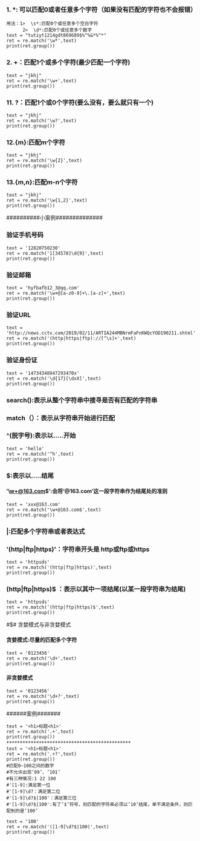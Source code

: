 ### 1. *: 可以匹配0或者任意多个字符（如果没有匹配的字符也不会报错）
```
用法：1>  \s*:匹配0个或任意多个空白字符
      2>  \d*:匹配0个或任意多个数字
text = "tutiyt1214gdt869689$%^%&*%^*"
ret = re.match('\w*',text)
print(ret.group())
```
### 2. +：匹配1个或多个字符(最少匹配一个字符)
```
text = "jkhj"
ret = re.match('\w+',text)
print(ret.group())
```
### 11. ?：匹配1个或0个字符(要么没有，要么就只有一个)
```
text = "jkhj"
ret = re.match('\w?',text)
print(ret.group())
```
### 12.{m}:匹配m个字符
```
text = "jkhj"
ret = re.match('\w{2}',text)
print(ret.group())
```
### 13.{m,n}:匹配m-n个字符
```
text = "jkhj"
ret = re.match('\w{1,2}',text)
print(ret.group())
```

##########小案例##############

### 验证手机号码
```
text = '12820750230'
ret = re.match('1[34578]\d{9}',text)
print(ret.group())
```
### 验证邮箱
```
text = 'hyfbafb12_3@qq.com'
ret = re.match('\w+@[a-z0-9]+\.[a-z]+',text)
print(ret.group())
```
### 验证URL
```
text = 'http://news.cctv.com/2019/02/11/ARTIA244MBNrmFaFnKWQcYOD190211.shtml'
ret = re.match('(http|https|ftp)://[^\s]+',text)
print(ret.group())
```
### 验证身份证
```
text = '14734348947293470x'
ret = re.match('\d{17}[\dxX]',text)
print(ret.group())
```
### search():表示从整个字符串中搜寻是否有匹配的字符串
### match（）：表示从字符串开始进行匹配

### ^(脱字号):表示以.....开始
```
text = 'hello'
ret = re.match('^h',text)
print(ret.group())
```

### $:表示以.....结尾
####  '\w+@163.com$':会将‘@163.com’这一段字符串作为结尾处的准则
```
text = 'xxx@163.com'
ret = re.match('\w+@163.com$',text)
print(ret.group())
```
### |:匹配多个字符串或者表达式
### '(http|ftp|https)'：字符串开头是 http或ftp或https
```
text = 'httpsds'
ret = re.match('(http|ftp|https)',text)
print(ret.group())
```
### (http|ftp|https)$ ：表示以其中一项结尾(以某一段字符串为结尾)
```
text = 'httpsds'
ret = re.match('(http|ftp|https)$',text)
print(ret.group())
```
#$# 贪婪模式与非贪婪模式
#### 贪婪模式:尽量的匹配多个字符
```
text = '0123456'
ret = re.match('\d+',text)
print(ret.group())
```
#### 非贪婪模式
```
text = '0123456'
ret = re.match('\d+?',text)
print(ret.group())
```
######案例#######
```
text = '<h1>标题<h1>'
ret = re.match('.+',text)
print(ret.group())
++++++++++++++++++++++++++++++++++++++++++++++
text = '<h1>标题<h1>'
ret = re.match('.+?',text)
print(ret.group())
#匹配0~100之间的数字
#不允许出现‘09’、‘101’
#有三种情况:1 22 100
#'[1-9]:满足第一位
#'[1-9]\d?：满足第二位
#'[1-9]\d?$|100'：满足第三位
#'[1-9]\d?$|100':有了‘$’符号，则匹配的字符串必须以‘10’结尾，单不满足条件，则匹配到的是‘100’
```
```
text = '100'
ret = re.match('([1-9]\d?$|100)',text)
print(ret.group())
```
